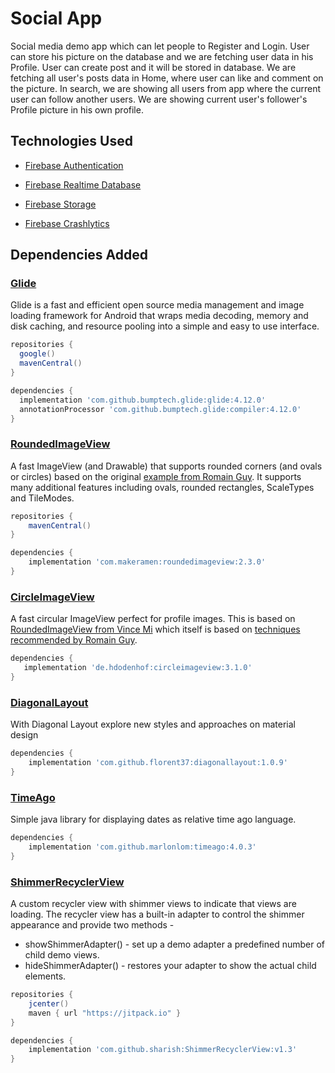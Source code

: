# Social App

Social media demo app which can let people to Register and Login. User can store his picture on the database and we are fetching user data in his Profile.
User can create post and it will be stored in database. We are fetching all user's posts data in Home, where user can like and comment on the picture.
In search, we are showing all users from app where the current user can follow another users. We are showing current user's follower's Profile picture in his own profile.


## Technologies Used

 - [Firebase Authentication](https://firebase.google.com/docs/auth)

 - [Firebase Realtime Database](https://firebase.google.com/docs/database/)

 - [Firebase Storage](https://firebase.google.com/docs/storage)

 - [Firebase Crashlytics](https://firebase.google.com/docs/crashlytics)


## Dependencies Added

 ### [Glide](https://github.com/bumptech/glide) 
 Glide is a fast and efficient open source media management and image loading framework for Android that wraps media decoding, memory and disk caching, and resource pooling into a simple and easy to use interface.


```gradle
repositories {
  google()
  mavenCentral()
}

dependencies {
  implementation 'com.github.bumptech.glide:glide:4.12.0'
  annotationProcessor 'com.github.bumptech.glide:compiler:4.12.0'
}
```

 ### [RoundedImageView](https://github.com/vinc3m1/RoundedImageView) 
A fast ImageView (and Drawable) that supports rounded corners (and ovals or circles) based on the original [example from Romain Guy](http://www.curious-creature.org/2012/12/11/android-recipe-1-image-with-rounded-corners/). It supports many additional features including ovals, rounded rectangles, ScaleTypes and TileModes.


```gradle
repositories {
    mavenCentral()
}

dependencies {
    implementation 'com.makeramen:roundedimageview:2.3.0'
}
```


 ### [CircleImageView](https://github.com/hdodenhof/CircleImageView) 
A fast circular ImageView perfect for profile images. This is based on [RoundedImageView from Vince Mi](https://github.com/vinc3m1/RoundedImageView) which itself is based on [techniques recommended by Romain Guy](http://www.curious-creature.org/2012/12/11/android-recipe-1-image-with-rounded-corners/).

```gradle
dependencies {
   implementation 'de.hdodenhof:circleimageview:3.1.0'
}
```


 ### [DiagonalLayout](https://github.com/florent37/DiagonalLayout) 
With Diagonal Layout explore new styles and approaches on material design

```gradle
dependencies {
    implementation 'com.github.florent37:diagonallayout:1.0.9'
}
```

 ### [TimeAgo](https://github.com/marlonlom/timeago) 
Simple java library for displaying dates as relative time ago language.

```gradle
dependencies {
    implementation 'com.github.marlonlom:timeago:4.0.3'
}
```

 ### [ShimmerRecyclerView](https://github.com/sharish/ShimmerRecyclerView) 
A custom recycler view with shimmer views to indicate that views are loading. The recycler view has a built-in adapter to control the shimmer appearance and provide two methods -

* showShimmerAdapter() - set up a demo adapter a predefined number of child demo views.
* hideShimmerAdapter() - restores your adapter to show the actual child elements.


```gradle
repositories {
    jcenter()
    maven { url "https://jitpack.io" }
}

dependencies {
    implementation 'com.github.sharish:ShimmerRecyclerView:v1.3'
}

```











